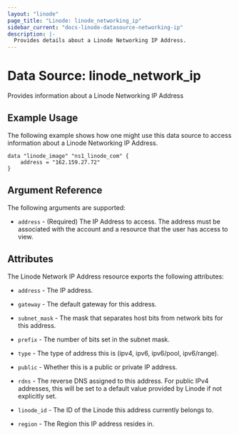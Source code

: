 ```yaml
---
layout: "linode"
page_title: "Linode: linode_networking_ip"
sidebar_current: "docs-linode-datasource-networking-ip"
description: |-
  Provides details about a Linode Networking IP Address.
---
```


# Data Source: linode\_network\_ip

Provides information about a Linode Networking IP Address

## Example Usage

The following example shows how one might use this data source to access information about a Linode Networking IP Address.

```hcl
data "linode_image" "ns1_linode_com" {
    address = "162.159.27.72"
}
```

## Argument Reference

The following arguments are supported:

* `address` - (Required) The IP Address to access.  The address must be associated with the account and a resource that the user has access to view.

## Attributes

The Linode Network IP Address resource exports the following attributes:

* `address` - The IP address.

* `gateway` - The default gateway for this address.

* `subnet_mask` - The mask that separates host bits from network bits for this address.

* `prefix` - The number of bits set in the subnet mask.

* `type` - The type of address this is (ipv4, ipv6, ipv6/pool, ipv6/range).

* `public` - Whether this is a public or private IP address.

* `rdns` - The reverse DNS assigned to this address. For public IPv4 addresses, this will be set to a default value provided by Linode if not explicitly set.

* `linode_id` - The ID of the Linode this address currently belongs to.

* `region` - The Region this IP address resides in.
